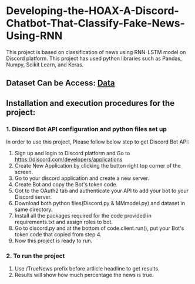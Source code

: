 # Developing-the-HOAX-A-Discord-Chatbot-That-Classify-Fake-News-Using-RNN

This project is based on classification of news using RNN-LSTM model on Discord platform. This project has used python libraries such as Pandas, Numpy, Scikit Learn, and Keras.

## Dataset Can be Access: [Data](https://www.kaggle.com/clmentbisaillon/fake-and-real-news-dataset)
## Installation and execution procedures for the project:

### 1. Discord Bot API configuration and python files set up

In order to use this project, Please follow below step to get Discord Bot API:

1. Sign up and login to Discord platform and Go to https://discord.com/developers/applications
2. Create New Application by clicking the button right top corner of the screen.
3. Go to your discord application and create a new server.
4. Create Bot and copy the Bot's token code.
5. Got to the OAuth2 tab and authenticate your API to add your bot to your Discord server.
6. Download both python files(Discord.py & MMmodel.py) and dataset in same directory.
7. Install all the packages required for the code provided in requirements.txt and assign roles to bot.
8. Go to discord.py and at the bottom of code.client.run(), put your Bot's token code that copied from step 4.
9. Now this project is ready to run.

### 2. To run the project

1. Use /TrueNews prefix before artlicle headline to get results.
2. Results will show how much percentage the news is true.

